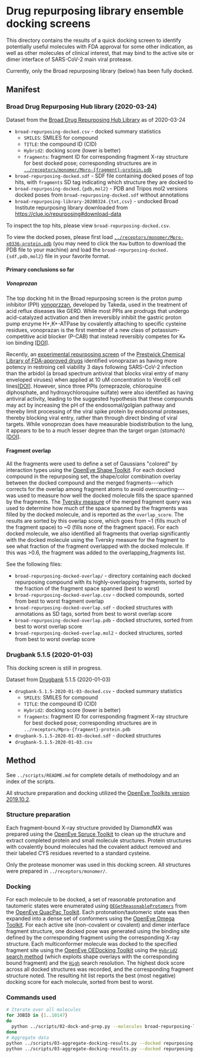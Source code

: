# Drug repurposing library ensemble docking screens

This directory contains the results of a quick docking screen to identify potentially useful molecules with FDA approval for some other indication, as well as other molecules of clinical interest, that may bind to the active site or dimer interface of SARS-CoV-2 main viral protease.

Currently, only the Broad repurposing library (below) has been fully docked.

## Manifest

### Broad Drug Repurposing Hub library (2020-03-24)

Dataset from the [Broad Drug Repurposing Hub Library](https://clue.io/repurposing) as of 2020-03-24

* `broad-repurposing-docked.csv` - docked summary statistics
  * `SMILES`: SMILES for compound
  * `TITLE`: the compound ID (CID)
  * `Hybrid2`: docking score (lower is better)
  * `fragments`: fragment ID for corresponding fragment X-ray structure for best docked pose; corresponding structures are in [`../receptors/monomer/Mpro-{fragment}-protein.pdb`](https://github.com/FoldingAtHome/covid-moonshot/tree/master/receptors/monomer)
* `broad-repurposing-docked.sdf` - SDF file containing docked poses of top hits, with `fragments` SD tag indicating which structure they are docked to
* `broad-repurposing-docked.{pdb,mol2}` - PDB and Tripos mol2 versions docked poses from `broad-repurposing-docked.sdf` without annotations
* `broad-repurposing-library-20200324.{txt,csv}` - undocked Broad Institute repurposing library downloaded from https://clue.io/repurposing#download-data

To inspect the top hits, please view `broad-repurposing-docked.csv`.

To view the docked poses, please first load [`../receptors/monomer/Mpro-x0336-protein.pdb`](`broad-repurposing-docked.csv`) (you may need to click the `Raw` button to download the PDB file to your machine) and load the `broad-repurposing-docked.{sdf,pdb,mol2}` file in your favorite format.

#### Primary conclusions so far

##### Vonoprozan

The top docking hit in the Broad repurposing screen is the proton pump inhibitor (PPI) [vonoprzzan](https://www.drugbank.ca/drugs/DB11739), developed by Takeda, used in the treatment of acid reflux diseases like GERD.
While most PPIs are prodrugs that undergo acid-catalyzed activation and then irreversibly inhibit the gastric proton pump enzyme H+,K+-ATPase by covalently attaching to specific cysteine residues, vonoprazan is the first member of a new class of potassium-competitive acid blocker (P-CAB) that instead reversibly competes for K+ ion binding [[DOI](https://doi.org/10.1007/s40265-015-0368-z)].

Recently, an [experimental repurposing screen](https://www.biorxiv.org/content/10.1101/2020.04.03.023846v1) of the [Prestwick Chemical Library of FDA-approved drugs](http://www.prestwickchemical.com/libraries-screening-lib-pcl.html) identified vonoprazan as having more potency in restroing cell viability 3 days following SARS-CoV-2 infection than the arbidol (a broad spectrum antiviral that blocks viral entry of many enveloped viruses) when applied at 10 uM concentration to VeroE6 cell lines[[DOI](https://www.biorxiv.org/content/10.1101/2020.04.03.023846v1)].
However, since three PPIs (omeprazole, chloroquine diphosphate, and hydroxychloroquine sulfate) were also identified as having antiviral activity, leading to the suggested hypothesis that these compounds may act by increasing the pH of the endosomal/golgian pathway and thereby limit processing of the viral spike protein by endosomal proteases, thereby blocking viral entry, rather than through direct binding of viral targets.
While vonoprozan does have measurable biodistribution to the lung, it appears to be to a much lesser degree than the target organ (stomach) [[DOI](https://doi.org/10.1038/s41401-019-0353-2)].

#### Fragment overlap

All the fragments were used to define a set of Gaussians "colored" by interaction types using the [OpenEye Shape Toolkit](https://docs.eyesopen.com/toolkits/python/shapetk/index.html).
For each docked compound in the repurposing set, the shape/color combination overlay between the docked compound and the merged fragments---which corrects for the overlap among fragment atoms to avoid overcounting---was used to measure how well the docked molecule fills the space spanned by the fragments.
The [Tversky measure](https://docs.eyesopen.com/toolkits/python/shapetk/shape_theory.html#molecular-shape) of the merged fragment query was used to determine how much of the space spanned by the fragments was filled by the docked molecule, and is reported as the `overlap_score`.
The results are sorted by this overlap score, which goes from ~1 (fills much of the fragment space) to ~0 (fills none of the fragment space).
For each docked molecule, we also identified all fragments that overlap significantly with the docked molecule using the Tversky measure for the fragment to see what fraction of the fragment overlapped with the docked molecule.
If this was >0.6, the fragment was added to the overlapping_fragments list.

See the following files:

* `broad-repurposing-docked-overlap/` - directory containing each docked repurposing compound with its highly-overlapping fragments, sorted by the fraction of the fragment space spanned (best to worst)
* `broad-repurposing-docked-overlap.csv` - docked compounds, sorted from best to worst fragment overlap
* `broad-repurposing-docked-overlap.sdf` - docked structures with annotations as SD tags, sorted from best to worst overlap score
* `broad-repurposing-docked-overlap.pdb` - docked structures, sorted from best to worst overlap score
* `broad-repurposing-docked-overlap.mol2` - docked structures, sorted from best to worst overlap score

### Drugbank 5.1.5 (2020-01-03)

This docking screen is still in progress.

Dataset from [Drugbank](https://www.drugbank.ca/releases/latest#structures) 5.1.5 (2020-01-03)

* `drugbank-5.1.5-2020-01-03-docked.csv` - docked summary statistics
  * `SMILES`: SMILES for compound
  * `TITLE`: the compound ID (CID)
  * `Hybrid2`: docking score (lower is better)
  * `fragments`: fragment ID for corresponding fragment X-ray structure for best docked pose; corresponding structures are in `../receptors/Mpro-{fragment}-protein.pdb`
* `drugbank-5.1.5-2020-01-03-docked.sdf` - docked structures
* `drugbank-5.1.5-2020-01-03.csv`

## Method

See `../scripts/README.md` for complete details of methodology and an index of the scripts.

All structure preparation and docking utilized the [OpenEye Toolkits version 2019.10.2](https://docs.eyesopen.com/toolkits/python/releasenotes/releasenotes/index.html#release-highlights-2019-oct).


### Structure preparation

Each fragment-bound X-ray structure provided by DiamondMX was prepared using the [OpenEye Spruce Toolkit](https://docs.eyesopen.com/toolkits/python/sprucetk/index.html) to clean up the structure and extract completed protein and small molecule structures.
Protein structures with covalently bound molecules had the covalent adduct removed and their labeled CYS residues reverted to a standard cysteine.

Only the protease monomer was used in this docking screen.
All structures were prepared in `../receptors/monomer/`.


### Docking

For each molecule to be docked, a set of reasonable protonation and tautomeric states were enumerated using [`OEGetReasonableProtomers`](https://docs.eyesopen.com/toolkits/python/quacpactk/OEProtonFunctions/OEGetReasonableProtomers.html#OEProton::OEGetReasonableProtomers) from the [OpenEye QuacPac Toolkit](https://docs.eyesopen.com/toolkits/python/quacpactk/index.html).
Each protonation/tautomeric state was then expanded into a dense set of conformers using the [OpenEye Omega Toolkit](https://docs.eyesopen.com/toolkits/python/omegatk/index.html).
For each active site (non-covalent or covalent) and dimer interface fragment structure, one docked pose was generated using the binding site defined by the corresponding fragment using the corresponding X-ray structure.
Each multiconformer molecule was docked to the specified fragment site using the [OpenEye OEDocking Toolkit](https://docs.eyesopen.com/toolkits/python/dockingtk/index.html) using the [`Hybrid2` search method](https://docs.eyesopen.com/toolkits/python/dockingtk/docking.html#hybrid-method) (which exploits shape overlays with the corresponding bound fragment) and the [`High`](https://docs.eyesopen.com/toolkits/python/dockingtk/OEDockingConstants/OESearchResolution.html#OEDocking::OESearchResolution::High) search resolution.
The highest dock score across all docked structures was recorded, and the corresponding fragment structure noted.
The resulting hit list reports the best (most negative) docking score for each molecule, sorted from best to worst.

### Commands used

```bash
# Iterate over all molecules
for JOBID in {1..10147}
do
  python ../scripts/02-dock-and-prep.py --molecules broad-repurposing-library-20200324.csv --receptors ../receptors --output repurposing-screen-docked --index $JOBID
done
# Aggregate data
python ../scripts/03-aggregate-docking-results.py --docked repurposing-screen-docked --output broad-repurposing-docked.csv --clean
python ../scripts/03-aggregate-docking-results.py --docked repurposing-screen-docked --output broad-repurposing-docked.sdf
```
